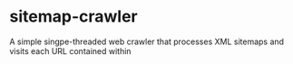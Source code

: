 # sitemap-crawler
A simple singpe-threaded web crawler that processes XML sitemaps and visits each URL contained within
